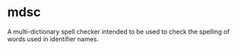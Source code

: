 mdsc
====

A multi-dictionary spell checker intended to be used to check the spelling of words used in identifier names.
